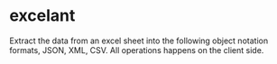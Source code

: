 # excelant
Extract the data from an excel sheet into the following object notation formats, JSON, XML, CSV. All operations happens on the client side. 
